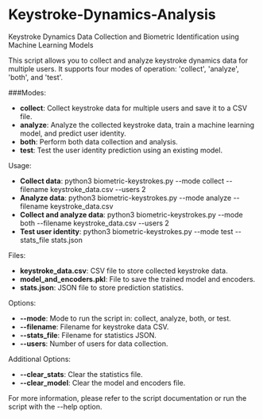 # Keystroke-Dynamics-Analysis
Keystroke Dynamics Data Collection and Biometric Identification using Machine Learning Models

This script allows you to collect and analyze keystroke dynamics data for multiple users.
It supports four modes of operation: 'collect', 'analyze', 'both', and 'test'.

###Modes:
- **collect**: Collect keystroke data for multiple users and save it to a CSV file.
- **analyze**: Analyze the collected keystroke data, train a machine learning model, and predict user identity.
- **both**: Perform both data collection and analysis.
- **test**: Test the user identity prediction using an existing model.

Usage:
- **Collect data**: 
  python3 biometric-keystrokes.py --mode collect --filename keystroke_data.csv --users 2
- **Analyze data**: 
  python3 biometric-keystrokes.py --mode analyze --filename keystroke_data.csv
- **Collect and analyze data**: 
  python3 biometric-keystrokes.py --mode both --filename keystroke_data.csv --users 2
- **Test user identity**: 
  python3 biometric-keystrokes.py --mode test --stats_file stats.json

Files:
- **keystroke_data.csv**: CSV file to store collected keystroke data.
- **model_and_encoders.pkl**: File to save the trained model and encoders.
- **stats.json**: JSON file to store prediction statistics.

Options:
- **--mode**: Mode to run the script in: collect, analyze, both, or test.
- **--filename**: Filename for keystroke data CSV.
- **--stats_file**: Filename for statistics JSON.
- **--users**: Number of users for data collection.

Additional Options:
- **--clear_stats**: Clear the statistics file.
- **--clear_model**: Clear the model and encoders file.

For more information, please refer to the script documentation or run the script with the --help option.

